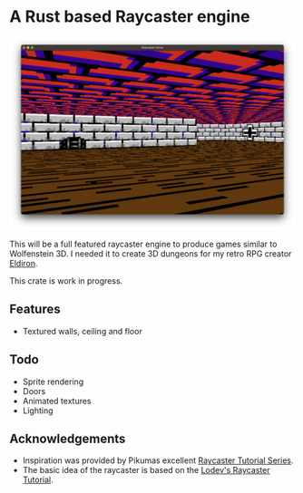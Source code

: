 # A Rust based Raycaster engine

![Image](images/demo.png)

This will be a full featured raycaster engine to produce games similar to Wolfenstein 3D. I needed it to create 3D dungeons for my retro RPG creator [Eldiron](https://github.com/markusmoenig/Eldiron).

This crate is work in progress.

## Features

* Textured walls, ceiling and floor

## Todo

* Sprite rendering
* Doors
* Animated textures
* Lighting

## Acknowledgements

* Inspiration was provided by Pikumas excellent [Raycaster Tutorial Series](https://pikuma.com/courses/raycasting-engine-tutorial-algorithm-javascript).
* The basic idea of the raycaster is based on the [Lodev's Raycaster Tutorial](https://lodev.org/cgtutor/raycasting.html).

